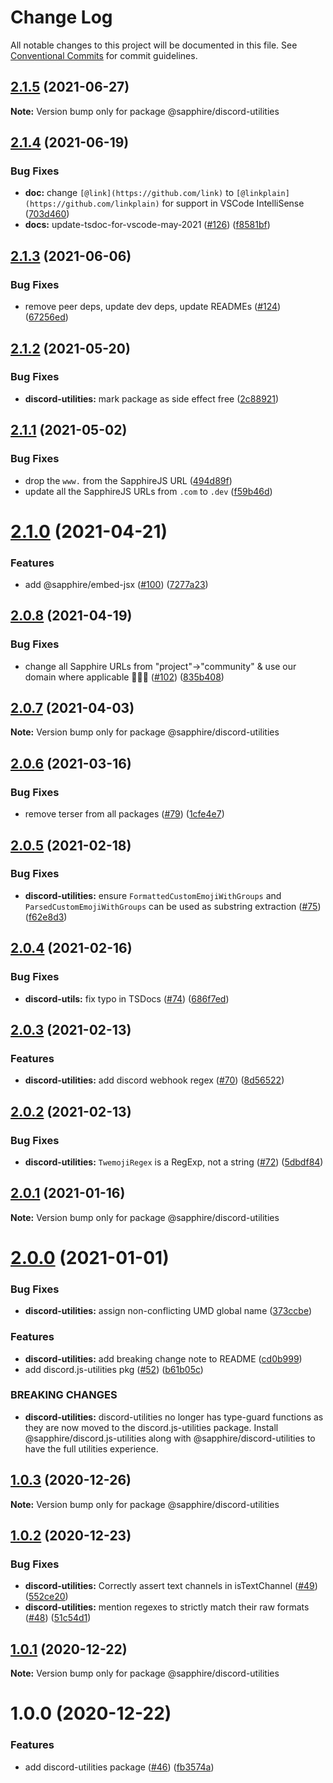 # Change Log

All notable changes to this project will be documented in this file.
See [Conventional Commits](https://conventionalcommits.org) for commit guidelines.

## [2.1.5](https://github.com/sapphiredev/utilities/compare/@sapphire/discord-utilities@2.1.4...@sapphire/discord-utilities@2.1.5) (2021-06-27)

**Note:** Version bump only for package @sapphire/discord-utilities

## [2.1.4](https://github.com/sapphiredev/utilities/compare/@sapphire/discord-utilities@2.1.3...@sapphire/discord-utilities@2.1.4) (2021-06-19)

### Bug Fixes

-   **doc:** change `[@link](https://github.com/link)` to `[@linkplain](https://github.com/linkplain)` for support in VSCode IntelliSense ([703d460](https://github.com/sapphiredev/utilities/commit/703d4605b547a8787aff62d6f1054ea26dfd9d1c))
-   **docs:** update-tsdoc-for-vscode-may-2021 ([#126](https://github.com/sapphiredev/utilities/issues/126)) ([f8581bf](https://github.com/sapphiredev/utilities/commit/f8581bfe97a1b2f8aac3a3d3ed342d8ba92d730b))

## [2.1.3](https://github.com/sapphiredev/utilities/compare/@sapphire/discord-utilities@2.1.2...@sapphire/discord-utilities@2.1.3) (2021-06-06)

### Bug Fixes

-   remove peer deps, update dev deps, update READMEs ([#124](https://github.com/sapphiredev/utilities/issues/124)) ([67256ed](https://github.com/sapphiredev/utilities/commit/67256ed43b915b02a8b5c68230ba82d6210c5032))

## [2.1.2](https://github.com/sapphiredev/utilities/compare/@sapphire/discord-utilities@2.1.1...@sapphire/discord-utilities@2.1.2) (2021-05-20)

### Bug Fixes

-   **discord-utilities:** mark package as side effect free ([2c88921](https://github.com/sapphiredev/utilities/commit/2c88921cf4e4a032bbb743f9c6f8933d2d45b404))

## [2.1.1](https://github.com/sapphiredev/utilities/compare/@sapphire/discord-utilities@2.1.0...@sapphire/discord-utilities@2.1.1) (2021-05-02)

### Bug Fixes

-   drop the `www.` from the SapphireJS URL ([494d89f](https://github.com/sapphiredev/utilities/commit/494d89ffa04f78c195b93d7905b3232884f7d7e2))
-   update all the SapphireJS URLs from `.com` to `.dev` ([f59b46d](https://github.com/sapphiredev/utilities/commit/f59b46d1a0ebd39cad17b17d71cd3b9da808d5fd))

# [2.1.0](https://github.com/sapphiredev/utilities/compare/@sapphire/discord-utilities@2.0.8...@sapphire/discord-utilities@2.1.0) (2021-04-21)

### Features

-   add @sapphire/embed-jsx ([#100](https://github.com/sapphiredev/utilities/issues/100)) ([7277a23](https://github.com/sapphiredev/utilities/commit/7277a236015236ed8e81b7882875410facc4ce17))

## [2.0.8](https://github.com/sapphiredev/utilities/compare/@sapphire/discord-utilities@2.0.7...@sapphire/discord-utilities@2.0.8) (2021-04-19)

### Bug Fixes

-   change all Sapphire URLs from "project"->"community" & use our domain where applicable 👨‍🌾🚜 ([#102](https://github.com/sapphiredev/utilities/issues/102)) ([835b408](https://github.com/sapphiredev/utilities/commit/835b408e8e57130c3787aca2e32613346ff23e4d))

## [2.0.7](https://github.com/sapphiredev/utilities/compare/@sapphire/discord-utilities@2.0.6...@sapphire/discord-utilities@2.0.7) (2021-04-03)

**Note:** Version bump only for package @sapphire/discord-utilities

## [2.0.6](https://github.com/sapphiredev/utilities/compare/@sapphire/discord-utilities@2.0.5...@sapphire/discord-utilities@2.0.6) (2021-03-16)

### Bug Fixes

-   remove terser from all packages ([#79](https://github.com/sapphiredev/utilities/issues/79)) ([1cfe4e7](https://github.com/sapphiredev/utilities/commit/1cfe4e7c804e62c142495686d2b83b81d0026c02))

## [2.0.5](https://github.com/sapphiredev/utilities/compare/@sapphire/discord-utilities@2.0.4...@sapphire/discord-utilities@2.0.5) (2021-02-18)

### Bug Fixes

-   **discord-utilities:** ensure `FormattedCustomEmojiWithGroups` and `ParsedCustomEmojiWithGroups` can be used as substring extraction ([#75](https://github.com/sapphiredev/utilities/issues/75)) ([f62e8d3](https://github.com/sapphiredev/utilities/commit/f62e8d37714353397bdbe48676f43f180adb660f))

## [2.0.4](https://github.com/sapphiredev/utilities/compare/@sapphire/discord-utilities@2.0.3...@sapphire/discord-utilities@2.0.4) (2021-02-16)

### Bug Fixes

-   **discord-utils:** fix typo in TSDocs ([#74](https://github.com/sapphiredev/utilities/issues/74)) ([686f7ed](https://github.com/sapphiredev/utilities/commit/686f7ed28859d9d8a7987e4601604bdf0b10d5bf))

## [2.0.3](https://github.com/sapphiredev/utilities/compare/@sapphire/discord-utilities@2.0.2...@sapphire/discord-utilities@2.0.3) (2021-02-13)

### Features

-   **discord-utilities:** add discord webhook regex ([#70](https://github.com/sapphiredev/utilities/issues/70)) ([8d56522](https://github.com/sapphiredev/utilities/commit/8d565228f0edf8b38846e1394056c2db122eb6cf))

## [2.0.2](https://github.com/sapphiredev/utilities/compare/@sapphire/discord-utilities@2.0.1...@sapphire/discord-utilities@2.0.2) (2021-02-13)

### Bug Fixes

-   **discord-utilities:** `TwemojiRegex` is a RegExp, not a string ([#72](https://github.com/sapphiredev/utilities/issues/72)) ([5dbdf84](https://github.com/sapphiredev/utilities/commit/5dbdf8439f5602f4c363d2768c43d398715f8773))

## [2.0.1](https://github.com/sapphiredev/utilities/compare/@sapphire/discord-utilities@2.0.0...@sapphire/discord-utilities@2.0.1) (2021-01-16)

**Note:** Version bump only for package @sapphire/discord-utilities

# [2.0.0](https://github.com/sapphiredev/utilities/compare/@sapphire/discord-utilities@1.0.3...@sapphire/discord-utilities@2.0.0) (2021-01-01)

### Bug Fixes

-   **discord-utilities:** assign non-conflicting UMD global name ([373ccbe](https://github.com/sapphiredev/utilities/commit/373ccbea1e5161281c4779310dc657101dfc6142))

### Features

-   **discord-utilities:** add breaking change note to README ([cd0b999](https://github.com/sapphiredev/utilities/commit/cd0b999bc810abbee73ccec601ef3fd35f4e5cb5))
-   add discord.js-utilities pkg ([#52](https://github.com/sapphiredev/utilities/issues/52)) ([b61b05c](https://github.com/sapphiredev/utilities/commit/b61b05c148ea1d4aa28f4cccd27472e1dccf7702))

### BREAKING CHANGES

-   **discord-utilities:** discord-utilities no longer has type-guard functions as they are now moved to the
    discord.js-utilities package. Install @sapphire/discord.js-utilities along with
    @sapphire/discord-utilities to have the full utilities experience.

## [1.0.3](https://github.com/sapphiredev/utilities/compare/@sapphire/discord-utilities@1.0.2...@sapphire/discord-utilities@1.0.3) (2020-12-26)

**Note:** Version bump only for package @sapphire/discord-utilities

## [1.0.2](https://github.com/sapphiredev/utilities/compare/@sapphire/discord-utilities@1.0.1...@sapphire/discord-utilities@1.0.2) (2020-12-23)

### Bug Fixes

-   **discord-utilities:** Correctly assert text channels in isTextChannel ([#49](https://github.com/sapphiredev/utilities/issues/49)) ([552ce20](https://github.com/sapphiredev/utilities/commit/552ce20605eb35c43b66d5697e21d0e03a2fda82))
-   **discord-utilities:** mention regexes to strictly match their raw formats ([#48](https://github.com/sapphiredev/utilities/issues/48)) ([51c54d1](https://github.com/sapphiredev/utilities/commit/51c54d122f5484aafa58f96e17e75dca635b8b8b))

## [1.0.1](https://github.com/sapphiredev/utilities/compare/@sapphire/discord-utilities@1.0.0...@sapphire/discord-utilities@1.0.1) (2020-12-22)

**Note:** Version bump only for package @sapphire/discord-utilities

# 1.0.0 (2020-12-22)

### Features

-   add discord-utilities package ([#46](https://github.com/sapphiredev/utilities/issues/46)) ([fb3574a](https://github.com/sapphiredev/utilities/commit/fb3574a166e9ce15d47bd8303db85db5ab3093a9))
